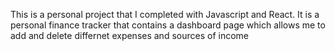 This is a personal project that I completed with Javascript and React. It is a personal finance tracker that contains a dashboard page which allows me to add and delete differnet expenses and sources of income
